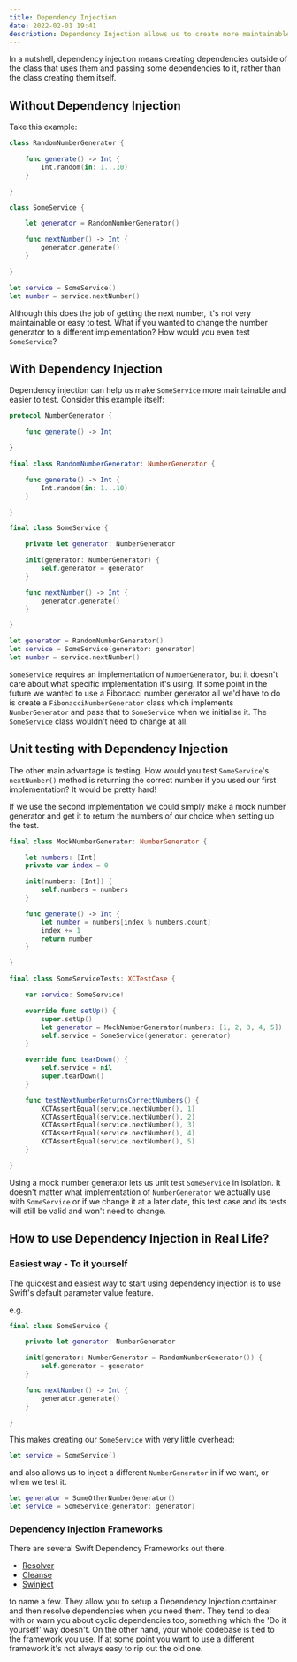 ```yaml
---
title: Dependency Injection
date: 2022-02-01 19:41
description: Dependency Injection allows us to create more maintainable code which is easier to test.
---
```


In a nutshell, dependency injection means creating dependencies outside of the class that uses them and passing some dependencies to it, rather than the class creating them itself.

## Without Dependency Injection

Take this example:

```swift
class RandomNumberGenerator {

    func generate() -> Int {
        Int.random(in: 1...10)
    }

}

class SomeService {

    let generator = RandomNumberGenerator()

    func nextNumber() -> Int {
        generator.generate()
    }

}

let service = SomeService()
let number = service.nextNumber()
```

Although this does the job of getting the next number, it's not very maintainable or easy to test. What if you wanted to change the number generator to a different implementation? How would you even test `SomeService`?

## With Dependency Injection

Dependency injection can help us make `SomeService` more maintainable and easier to test. Consider this example itself:

```swift
protocol NumberGenerator {

    func generate() -> Int

}

final class RandomNumberGenerator: NumberGenerator {

    func generate() -> Int {
        Int.random(in: 1...10)
    }

}

final class SomeService {

    private let generator: NumberGenerator

    init(generator: NumberGenerator) {
        self.generator = generator
    }

    func nextNumber() -> Int {
        generator.generate()
    }

}

let generator = RandomNumberGenerator()
let service = SomeService(generator: generator)
let number = service.nextNumber()
```

`SomeService` requires an implementation of `NumberGenerator`, but it doesn't care about what specific implementation it's using. If some point in the future we wanted to use a Fibonacci number generator all we'd have to do is create a `FibonacciNumberGenerator` class which implements `NumberGenerator` and pass that to `SomeService` when we initialise it. The `SomeService` class wouldn't need to change at all.

## Unit testing with Dependency Injection

The other main advantage is testing. How would you test `SomeService`'s `nextNumber()` method is returning the correct number if you used our first implementation? It would be pretty hard!

If we use the second implementation we could simply make a mock number generator and get it to return the numbers of our choice when setting up the test.

```swift
final class MockNumberGenerator: NumberGenerator {

    let numbers: [Int]
    private var index = 0

    init(numbers: [Int]) {
        self.numbers = numbers
    }

    func generate() -> Int {
        let number = numbers[index % numbers.count]
        index += 1
        return number
    }

}

final class SomeServiceTests: XCTestCase {

    var service: SomeService!

    override func setUp() {
        super.setUp()
        let generator = MockNumberGenerator(numbers: [1, 2, 3, 4, 5])
        self.service = SomeService(generator: generator)
    }

    override func tearDown() {
        self.service = nil
        super.tearDown()
    }

    func testNextNumberReturnsCorrectNumbers() {
        XCTAssertEqual(service.nextNumber(), 1)
        XCTAssertEqual(service.nextNumber(), 2)
        XCTAssertEqual(service.nextNumber(), 3)
        XCTAssertEqual(service.nextNumber(), 4)
        XCTAssertEqual(service.nextNumber(), 5)
    }

}
```

Using a mock number generator lets us unit test `SomeService` in isolation. It doesn't matter what implementation of `NumberGenerator` we actually use with `SomeService` or if we change it at a later date, this test case and its tests will still be valid and won't need to change.

## How to use Dependency Injection in Real Life?

### Easiest way - To it yourself

The quickest and easiest way to start using dependency injection is to use Swift's default parameter value feature.

e.g.

```swift
final class SomeService {

    private let generator: NumberGenerator

    init(generator: NumberGenerator = RandomNumberGenerator()) {
        self.generator = generator
    }

    func nextNumber() -> Int {
        generator.generate()
    }

}
```

This makes creating our `SomeService` with very little overhead:

```swift
let service = SomeService()
```

and also allows us to inject a different `NumberGenerator` in if we want, or when we test it.

```swift
let generator = SomeOtherNumberGenerator()
let service = SomeService(generator: generator)
```

### Dependency Injection Frameworks

There are several Swift Dependency Frameworks out there.

* [Resolver](https://github.com/hmlongco/Resolver)
* [Cleanse](https://github.com/square/Cleanse)
* [Swinject](https://github.com/Swinject/Swinject)

to name a few. They allow you to setup a Dependency Injection container and then resolve dependencies when you need them. They tend to deal with or warn you about cyclic dependencies too, something which the 'Do it yourself' way doesn't. On the other hand, your whole codebase is tied to the framework you use. If at some point you want to use a different framework it's not always easy to rip out the old one.
